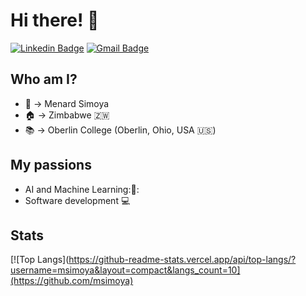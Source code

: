 # Hi there! 👋

[![Linkedin Badge](https://img.shields.io/badge/-LinkedIn-blue?style=flat-square&logo=Linkedin&logoColor=white&link=https://www.linkedin.com/in/iago-mendes-21a2361a2/)](https://www.linkedin.com/in/menard-simoya-079653236/)
[![Gmail Badge](https://img.shields.io/badge/-Email-c14438?style=flat-square&logo=Gmail&logoColor=white&link=mailto:msimoya@oberlin.edu)](mailto:msimoya@oberlin.edu)

## Who am I?

- :man: → Menard Simoya
- :house: → Zimbabwe 🇿🇼
- :books: → Oberlin College (Oberlin, Ohio, USA 🇺🇸)

## My passions

- AI and Machine Learning:🤖:
- Software development :computer:

## Stats

[![Top Langs](https://github-readme-stats.vercel.app/api/top-langs/?username=msimoya&layout=compact&langs_count=10](https://github.com/msimoya)
